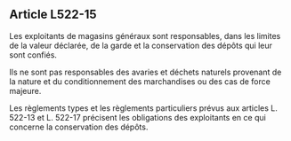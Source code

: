 Article L522-15
----
Les exploitants de magasins généraux sont responsables, dans les limites de la
valeur déclarée, de la garde et la conservation des dépôts qui leur sont
confiés.

Ils ne sont pas responsables des avaries et déchets naturels provenant de la
nature et du conditionnement des marchandises ou des cas de force majeure.

Les règlements types et les règlements particuliers prévus aux articles L.
522-13 et L. 522-17 précisent les obligations des exploitants en ce qui concerne
la conservation des dépôts.

